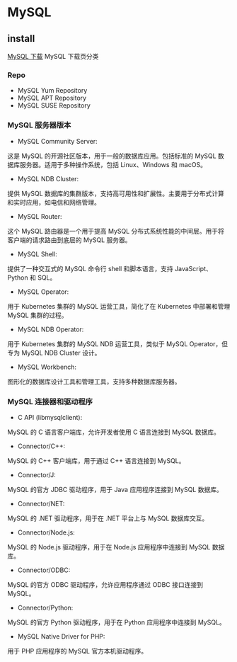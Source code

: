 # MySQL

## install

[MySQL 下载](https://dev.mysql.com/downloads/)
MySQL 下载页分类

### Repo

- MySQL Yum Repository
- MySQL APT Repository
- MySQL SUSE Repository

### MySQL 服务器版本

- MySQL Community Server:

这是 MySQL 的开源社区版本，用于一般的数据库应用。包括标准的 MySQL 数据库服务器。适用于多种操作系统，包括 Linux、Windows 和 macOS。

- MySQL NDB Cluster:

提供 MySQL 数据库的集群版本，支持高可用性和扩展性。主要用于分布式计算和实时应用，如电信和网络管理。

- MySQL Router:

这个 MySQL 路由器是一个用于提高 MySQL 分布式系统性能的中间层。用于将客户端的请求路由到底层的 MySQL 服务器。

- MySQL Shell:

提供了一种交互式的 MySQL 命令行 shell 和脚本语言，支持 JavaScript、Python 和 SQL。

- MySQL Operator:

用于 Kubernetes 集群的 MySQL 运营工具，简化了在 Kubernetes 中部署和管理 MySQL 集群的过程。

- MySQL NDB Operator:

用于 Kubernetes 集群的 MySQL NDB 运营工具，类似于 MySQL Operator，但专为 MySQL NDB Cluster 设计。

- MySQL Workbench:

图形化的数据库设计工具和管理工具，支持多种数据库服务器。

### MySQL 连接器和驱动程序

- C API (libmysqlclient):

MySQL 的 C 语言客户端库，允许开发者使用 C 语言连接到 MySQL 数据库。

- Connector/C++:

MySQL 的 C++ 客户端库，用于通过 C++ 语言连接到 MySQL。

- Connector/J:

MySQL 的官方 JDBC 驱动程序，用于 Java 应用程序连接到 MySQL 数据库。

- Connector/NET:

MySQL 的 .NET 驱动程序，用于在 .NET 平台上与 MySQL 数据库交互。

- Connector/Node.js:

MySQL 的 Node.js 驱动程序，用于在 Node.js 应用程序中连接到 MySQL 数据库。

- Connector/ODBC:

MySQL 的官方 ODBC 驱动程序，允许应用程序通过 ODBC 接口连接到 MySQL。

- Connector/Python:

MySQL 的官方 Python 驱动程序，用于在 Python 应用程序中连接到 MySQL。

- MySQL Native Driver for PHP:

用于 PHP 应用程序的 MySQL 官方本机驱动程序。
